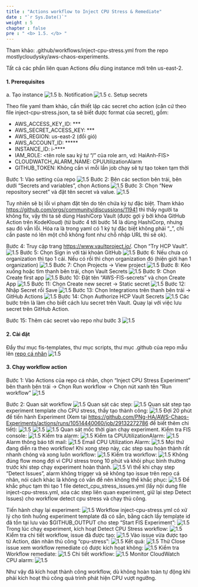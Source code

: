 ```yaml
---
title : "Actions workflow to Inject CPU Stress & Remediate"
date : "`r Sys.Date()`"
weight : 5
chapter : false
pre : " <b> 1.5. </b> "
---
```


Tham khảo: .github/workflows/inject-cpu-stress.yml from the repo mostlycloudysky/aws-chaos-experiments.

Tất cả các phần liên quan Actions đều dùng instance mới trên us-east-2. 

#### 1. Prerequisites

a. Tạo instance
![1.5](/images/1/1.5/Picture1.png)
b. Notification
![1.5](/images/1/1.5/Picture2.png)
c. Setup secrets

Theo file yaml tham khảo,  cần thiết lập các secret cho action (căn cứ theo file inject-cpu-stress.json, ta sẽ biết được format của secret), gồm: 

- AWS_ACCESS_KEY_ID: ***
- AWS_SECRET_ACCESS_KEY: ***
- AWS_REGION: us-east-2 (đổi gió)
- AWS_ACCOUNT_ID: *****
- INSTANCE_ID: i-****
- IAM_ROLE:  <tên role sau ký tự “/” của role arn, vd: HaiAnh-FIS>
- CLOUDWATCH_ALARM_NAME: CPUUtilizationAlarm
- GITHUB_TOKEN: Không cần vì mỗi lần job chạy sẽ tự tạo token tạm thời

Bước 1: Vào setting của repo
![1.5](/images/1/1.5/Picture3.png)
Bước 2:  Bên các section bên trái, bên dưới “Secrets and variables”, chọn Actions
![1.5](/images/1/1.5/Picture4.png)
Bước 3: Chọn “New repository secret” và đặt tên secret và value.
![1.5](/images/1/1.5/Picture5.png)

Tuy nhiên sẽ bị lỗi vi phạm đặt tên do tên chứa ký tự đặc biệt. Tham khảo https://github.com/orgs/community/discussions/11941 thì thấy người ta không fix, vậy thì ta sẽ dùng HashiCorp Vault (được gợi ý bởi khóa GitHub Action trên KodeKloud) (từ bước 4 tới bước 14 là dùng HashiCorp, nhưng sau đó vẫn lỗi. Hóa ra là trong yaml có 1 ký tự đặc biệt không phải “_”, chỉ cần paste nó lên một chỗ không font như chỗ nhập URL thì sẽ ok).

Bước 4: Truy cập trang https://www.vaultproject.io/. Chọn “Try HCP Vault”.
![1.5](/images/1/1.5/Picture6.png)
Bước 5: Chọn Sign in với tài khoản GitHub
![1.5](/images/1/1.5/Picture7.png)
Bước 6: Nếu chưa có organization thì tạo 1 cái. Nếu có rồi thì chọn organization đó (hiện giới hạn 1 organization)
![1.5](/images/1/1.5/Picture8.png)
Bước 7: Chọn Projects -> View project
![1.5](/images/1/1.5/Picture9.png)
Bước 8: Kéo xuống hoặc tìm thanh bên trái, chọn Vault Secrets
![1.5](/images/1/1.5/Picture10.png)
Bước 9: Chọn Create first app
![1.5](/images/1/1.5/Picture11.png)
Bước 10: Đặt tên “AWS-FIS-secrets” và chọn Create App
![1.5](/images/1/1.5/Picture12.png)
Bước 11: Chọn Create new secret -> Static secret
![1.5](/images/1/1.5/Picture13.png)
Bước 12: Nhập Secret rồi Save
![1.5](/images/1/1.5/Picture14.png)
Bước 13: Chọn Integrations trên thanh bên trái -> GitHub Actions
![1.5](/images/1/1.5/Picture15.png)
Bước 14: Chọn Authorize HCP Vault Secrets
![1.5](/images/1/1.5/Picture16.png)
Các bước trên là làm cho biết cách lưu secret trên Vault. Quay lại với việc lưu secret trên GitHub Action.

Bước 15: Thêm các secret vào repo như bước 3
![1.5](/images/1/1.5/Picture17.png)
#### 2. Cài đặt

Đẩy thư mục fis-templates, thư mục scripts, thư mục .github của repo mẫu lên [repo cá nhân](https://github.com/PNg-HA/AWS-Chaos-Experiments)
![1.5](/images/1/1.5/Picture18.png)
#### 3. Chạy workflow action

Bước 1: Vào Actions của repo cá nhân, chọn “Inject CPU Stress Experiment” bên thanh bên trái -> Chọn Run workflow -> Chọn nút xanh tên “Run workflow”
![1.5](/images/1/1.5/Picture19.png)

Bước 2: Quan sát workflow
![1.5](/images/1/1.5/Picture20.png)
Quan sát các step:
![1.5](/images/1/1.5/Picture21.png)
Quan sát step tạo experiment template cho CPU stress, thấy tạo thành công:
![1.5](/images/1/1.5/Picture22.png)
Đợi 20 phút để tiến hành Experiment (Xem tại https://github.com/PNg-HA/AWS-Chaos-Experiments/actions/runs/10514440060/job/29132272786 để biết thêm chi tiết):
![1.5](/images/1/1.5/Picture23.png)
![1.5](/images/1/1.5/Picture24.png)
![1.5](/images/1/1.5/Picture25.png)
Quan sát mốc thời gian chạy experiment. Kiểm tra FIS console:
![1.5](/images/1/1.5/Picture26.png)
Kiểm tra alarm:
![1.5](/images/1/1.5/Picture27.png)
Kiểm ta CPUUtilizationAlarm:
![1.5](/images/1/1.5/Picture28.png)
Alarm thông báo tới mail:
![1.5](/images/1/1.5/Picture29.png)
Email CPU Utilization Alarm:
![1.5](/images/1/1.5/Picture30.png)
Mọi thứ đang diễn ra theo workflow! Khi xong step này, các step sau hoàn thành rất nhanh chóng và xong luôn workflow:
![1.5](/images/1/1.5/Picture31.png)
Kiểm tra workflow:
![1.5](/images/1/1.5/Picture32.png)
Không đúng flow mong đợi vì CPU stress trong 10 phút và khôi phục bình thường trước khi step chạy experiment hoàn thành.
![1.5](/images/1/1.5/Picture33.png)
Vì thế khi chạy step “Detect Issues”, alarm không trigger và sẽ không tạo issue trên repo cá nhân, nói cách khác là không có vấn đề nên không thể khắc phục:
![1.5](/images/1/1.5/Picture34.png)
Để khắc phục tạm thì tạo 1 file detect_cpu_stress_issues.yml (lấy nội dung file inject-cpu-stress.yml, xóa các step liên quan experiment, giữ lại step Detect Issues) cho workflow detect cpu stress và chạy thủ công.

Tiến hành chạy lại experiment:
![1.5](/images/1/1.5/Picture35.png)
Workflow inject-cpu-stress.yml có xử lý cho tình huống experiment template đã có sẵn, bằng cách lấy template id đã tồn tại lưu vào $GITHUB_OUTPUT cho step “Start FIS Experiment”:
![1.5](/images/1/1.5/Picture36.png)
Trong lúc chạy experiment, kích hoạt Detect CPU Stress workflow:
![1.5](/images/1/1.5/Picture37.png)
Kiểm tra chi tiết workflow, issue đã được tạo:
![1.5](/images/1/1.5/Picture38.png)
Vào issue vừa được tạo từ Action, dán nhãn thủ công “cpu-stress”:
![1.5](/images/1/1.5/Picture39.png)
Kết quả:
![1.5](/images/1/1.5/Picture40.png)
Thử Close issue xem workflow remediate có được kích hoạt không:
![1.5](/images/1/1.5/Picture41.png)
Kiểm tra Workflow remediate:
![1.5](/images/1/1.5/Picture42.png)
Chi tiết workflow:
![1.5](/images/1/1.5/Picture43.png)
Monitor CloudWatch CPU alarm:
![1.5](/images/1/1.5/Picture44.png)

Như vậy đã kích hoạt thành công workflow, dù không hoàn toàn tự động khi phải kích hoạt thủ công quá trình phát hiện CPU vượt ngưỡng.